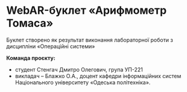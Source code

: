 # WebAR-буклет «Арифмометр Томаса»
Буклет створено як результат виконання лабораторної роботи з дисципліни
«Операційні системи»

**Команда проєкту:**
- студент Стенгач Дмитро Олегович, група УП-221
- викладач – Блажко О.А., доцент кафедри інформаційних систем Національного
університету «Одеська політехніка».
